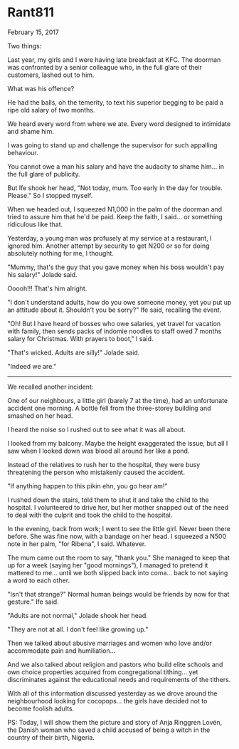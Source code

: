 # Rant811


February 15, 2017

Two things:

Last year, my girls and I were having late breakfast at KFC. The doorman was confronted by a senior colleague who, in the full glare of their customers, lashed out to him.

What was his offence? 

He had the balls, oh the temerity, to text his superior begging to be paid a ripe old salary of two months.

We heard every word from where we ate. Every word designed to intimidate and shame him.

I was going to stand up and challenge the supervisor for such appalling behaviour. 

You cannot owe a man his salary and have the audacity to shame him... in the full glare of publicity.

But Ife shook her head, "Not today, mum. Too early in the day for trouble. Please." So I stopped myself.

When we headed out, I squeezed N1,000 in the palm of the doorman and tried to assure him that he'd be paid. Keep the faith, I said... or something ridiculous like that. 

Yesterday, a young man was profusely at my service at a restaurant, I ignored him. Another attempt by security to get N200 or so for doing absolutely nothing for me, I thought.

"Mummy, that's the guy that you gave money when his boss wouldn't pay his salary!" Jolade said.

Ooooh!!! That's him alright.

"I don't understand adults, how do you owe someone money, yet you put up an attitude about it. Shouldn't you be sorry?" Ife said, recalling the event.

"Oh! But I have heard of bosses who owe salaries, yet travel for vacation with family, then sends packs of indomie noodles to staff owed 7 months salary for Christmas. With prayers to boot," I said.

"That's wicked. Adults are silly!" Jolade said.

"Indeed we are."

***
We recalled another incident:

One of our neighbours, a little girl (barely 7 at the time), had an unfortunate accident one morning. A bottle fell from the three-storey building and smashed on her head.

I heard the noise so I rushed out to see what it was all about.

I looked from my balcony. Maybe the height exaggerated the issue, but all I saw when I looked down was blood all around her like a pond.

Instead of the relatives to rush her to the hospital, they were busy threatening the person who mistakenly caused the accident. 

"If anything happen to this pikin ehn, you go hear am!"

I rushed down the stairs, told them to shut it and take the child to the hospital. I volunteered to drive her, but her mother snapped out of the need to deal with the culprit and took the child to the hospital.

In the evening, back from work; I went to see the little girl. Never been there before. She was fine now, with a bandage on her head. I squeezed a N500 note in her palm, "for Ribena", I said. Whatever. 

The mum came out the room to say, "thank you." She managed to keep that up for a week (saying her "good mornings"), I managed to pretend it mattered to me... until we both slipped back into coma... back to not saying a word to each other. 

"Isn't that strange?" Normal human beings would be friends by now for that gesture." Ife said.

"Adults are not normal," Jolade shook her head.

"They are not at all. I don't feel like growing up."

Then we talked about abusive marriages and women who love and/or accommodate pain and humiliation...

And we also talked about religion and pastors who build elite schools and own choice properties acquired from congregational tithing... yet discriminates against the educational needs and requirements of the tithers. 

With all of this information discussed yesterday as we drove around the neighbourhood looking for cocopops... the girls have decided not to become foolish adults. 

PS: Today, I will show them the picture and story of Anja Ringgren Lovén, the Danish woman who saved a child accused of being a witch in the country of their birth, Nigeria.